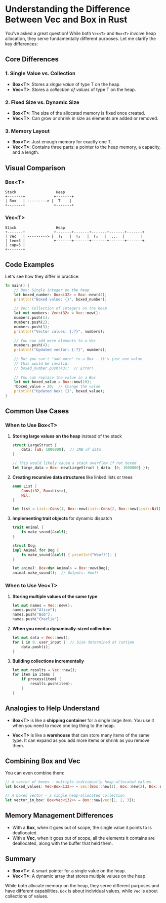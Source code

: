 

# Understanding the Difference Between Vec and Box in Rust

You've asked a great question! While both `Vec<T>` and `Box<T>` involve heap allocation, they serve fundamentally different purposes. Let me clarify the key differences:

## Core Differences

### 1. Single Value vs. Collection

- **Box\<T\>**: Stores a *single value* of type T on the heap.
- **Vec\<T\>**: Stores a *collection of values* of type T on the heap.

### 2. Fixed Size vs. Dynamic Size

- **Box\<T\>**: The size of the allocated memory is fixed once created.
- **Vec\<T\>**: Can grow or shrink in size as elements are added or removed.

### 3. Memory Layout

- **Box\<T\>**: Just enough memory for exactly one T.
- **Vec\<T\>**: Contains three parts: a pointer to the heap memory, a capacity, and a length.

## Visual Comparison

### Box\<T\>

```
Stack                  Heap
+-------+             +-------+
| Box   | ---------> |  T    |
+-------+             +-------+
```

### Vec\<T\>

```
Stack                  Heap
+-------+             +-------+-------+-------+-------+-------+
| Vec   | ---------> |  T₁   |  T₂   |  T₃   |  ...  |       |
| len=3 |             +-------+-------+-------+-------+-------+
| cap=5 |
+-------+
```

## Code Examples

Let's see how they differ in practice:

```rust
fn main() {
    // Box: Single integer on the heap
    let boxed_number: Box<i32> = Box::new(42);
    println!("Boxed value: {}", boxed_number);
    
    // Vec: Collection of integers on the heap
    let mut numbers: Vec<i32> = Vec::new();
    numbers.push(1);
    numbers.push(2);
    numbers.push(3);
    println!("Vector values: {:?}", numbers);
    
    // You can add more elements to a Vec
    numbers.push(4);
    println!("Updated vector: {:?}", numbers);
    
    // But you can't "add more" to a Box - it's just one value
    // This would be invalid:
    // boxed_number.push(43);  // Error!
    
    // You can replace the value in a Box
    let mut boxed_value = Box::new(10);
    *boxed_value = 20;  // Change the value
    println!("Updated box: {}", boxed_value);
}
```

## Common Use Cases

### When to Use Box\<T\>

1. **Storing large values on the heap** instead of the stack
   ```rust
   struct LargeStruct {
       data: [u8; 1000000],  // 1MB of data
   }
   
   // This would likely cause a stack overflow if not boxed
   let large_data = Box::new(LargeStruct { data: [0; 1000000] });
   ```

2. **Creating recursive data structures** like linked lists or trees
   ```rust
   enum List {
       Cons(i32, Box<List>),
       Nil,
   }
   
   let list = List::Cons(1, Box::new(List::Cons(2, Box::new(List::Nil))));
   ```

3. **Implementing trait objects** for dynamic dispatch
   ```rust
   trait Animal {
       fn make_sound(&self);
   }
   
   struct Dog;
   impl Animal for Dog {
       fn make_sound(&self) { println!("Woof!"); }
   }
   
   let animal: Box<dyn Animal> = Box::new(Dog);
   animal.make_sound();  // Outputs: Woof!
   ```

### When to Use Vec\<T\>

1. **Storing multiple values of the same type**
   ```rust
   let mut names = Vec::new();
   names.push("Alice");
   names.push("Bob");
   names.push("Charlie");
   ```

2. **When you need a dynamically-sized collection**
   ```rust
   let mut data = Vec::new();
   for i in 0..user_input {  // Size determined at runtime
       data.push(i);
   }
   ```

3. **Building collections incrementally**
   ```rust
   let mut results = Vec::new();
   for item in items {
       if process(item) {
           results.push(item);
       }
   }
   ```

## Analogies to Help Understand

- **Box\<T\>** is like a **shipping container** for a single large item. You use it when you need to move one big thing to the heap.

- **Vec\<T\>** is like a **warehouse** that can store many items of the same type. It can expand as you add more items or shrink as you remove them.

## Combining Box and Vec

You can even combine them:

```rust
// A vector of boxes - multiple individually heap-allocated values
let boxed_values: Vec<Box<i32>> = vec![Box::new(1), Box::new(2), Box::new(3)];

// A boxed vector - a single heap-allocated collection
let vector_in_box: Box<Vec<i32>> = Box::new(vec![1, 2, 3]);
```

## Memory Management Differences

- With a **Box**, when it goes out of scope, the single value it points to is deallocated.
- With a **Vec**, when it goes out of scope, all the elements it contains are deallocated, along with the buffer that held them.

## Summary

- **Box\<T\>**: A smart pointer for a single value on the heap.
- **Vec\<T\>**: A dynamic array that stores multiple values on the heap.

While both allocate memory on the heap, they serve different purposes and have different capabilities. `Box` is about individual values, while `Vec` is about collections of values.
